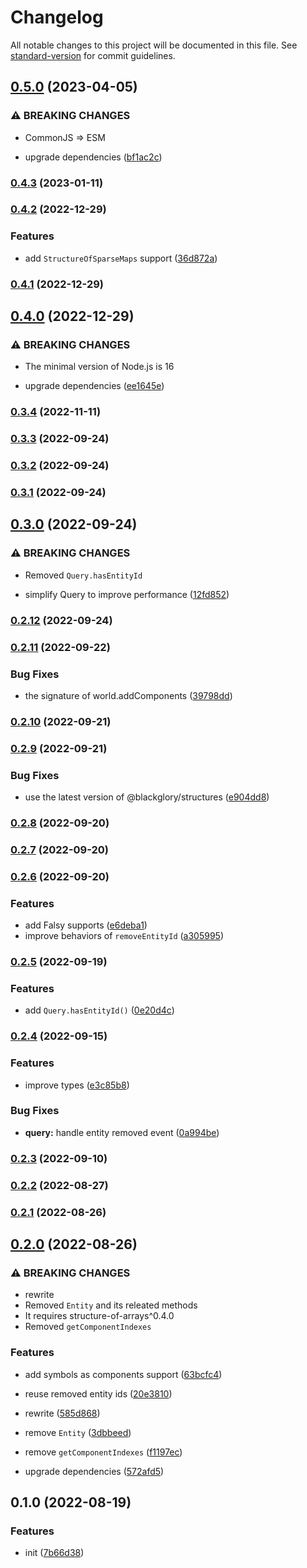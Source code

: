 # Changelog

All notable changes to this project will be documented in this file. See [standard-version](https://github.com/conventional-changelog/standard-version) for commit guidelines.

## [0.5.0](https://github.com/BlackGlory/extra-ecs/compare/v0.4.3...v0.5.0) (2023-04-05)


### ⚠ BREAKING CHANGES

* CommonJS => ESM

* upgrade dependencies ([bf1ac2c](https://github.com/BlackGlory/extra-ecs/commit/bf1ac2c22e3b6c4574afbb7947c9985ba578fc83))

### [0.4.3](https://github.com/BlackGlory/extra-ecs/compare/v0.4.2...v0.4.3) (2023-01-11)

### [0.4.2](https://github.com/BlackGlory/extra-ecs/compare/v0.4.1...v0.4.2) (2022-12-29)


### Features

* add `StructureOfSparseMaps` support ([36d872a](https://github.com/BlackGlory/extra-ecs/commit/36d872ad1e48267ac35fdbb399a09ca741de16af))

### [0.4.1](https://github.com/BlackGlory/extra-ecs/compare/v0.4.0...v0.4.1) (2022-12-29)

## [0.4.0](https://github.com/BlackGlory/extra-ecs/compare/v0.3.4...v0.4.0) (2022-12-29)


### ⚠ BREAKING CHANGES

* The minimal version of Node.js is 16

* upgrade dependencies ([ee1645e](https://github.com/BlackGlory/extra-ecs/commit/ee1645e85f006996f9309eb302a257bb6e68e035))

### [0.3.4](https://github.com/BlackGlory/extra-ecs/compare/v0.3.3...v0.3.4) (2022-11-11)

### [0.3.3](https://github.com/BlackGlory/extra-ecs/compare/v0.3.2...v0.3.3) (2022-09-24)

### [0.3.2](https://github.com/BlackGlory/extra-ecs/compare/v0.3.1...v0.3.2) (2022-09-24)

### [0.3.1](https://github.com/BlackGlory/extra-ecs/compare/v0.3.0...v0.3.1) (2022-09-24)

## [0.3.0](https://github.com/BlackGlory/extra-ecs/compare/v0.2.12...v0.3.0) (2022-09-24)


### ⚠ BREAKING CHANGES

* Removed `Query.hasEntityId`

* simplify Query to improve performance ([12fd852](https://github.com/BlackGlory/extra-ecs/commit/12fd852fe828ba09647b0595d36a0f5a04e4558c))

### [0.2.12](https://github.com/BlackGlory/extra-ecs/compare/v0.2.11...v0.2.12) (2022-09-24)

### [0.2.11](https://github.com/BlackGlory/extra-ecs/compare/v0.2.10...v0.2.11) (2022-09-22)


### Bug Fixes

* the signature of world.addComponents ([39798dd](https://github.com/BlackGlory/extra-ecs/commit/39798dd125ef71bbef5d25e13088f6508317c21f))

### [0.2.10](https://github.com/BlackGlory/extra-ecs/compare/v0.2.9...v0.2.10) (2022-09-21)

### [0.2.9](https://github.com/BlackGlory/extra-ecs/compare/v0.2.8...v0.2.9) (2022-09-21)


### Bug Fixes

* use the latest version of @blackglory/structures ([e904dd8](https://github.com/BlackGlory/extra-ecs/commit/e904dd8b96a355f3c1a0685bf3a32edf02288335))

### [0.2.8](https://github.com/BlackGlory/extra-ecs/compare/v0.2.7...v0.2.8) (2022-09-20)

### [0.2.7](https://github.com/BlackGlory/extra-ecs/compare/v0.2.6...v0.2.7) (2022-09-20)

### [0.2.6](https://github.com/BlackGlory/extra-ecs/compare/v0.2.5...v0.2.6) (2022-09-20)


### Features

* add Falsy supports ([e6deba1](https://github.com/BlackGlory/extra-ecs/commit/e6deba1ed9fd9f819de3d2c0921277e801824115))
* improve behaviors of `removeEntityId` ([a305995](https://github.com/BlackGlory/extra-ecs/commit/a30599560c54b6435294bdc09da0a0f06a3ebc43))

### [0.2.5](https://github.com/BlackGlory/extra-ecs/compare/v0.2.4...v0.2.5) (2022-09-19)


### Features

* add `Query.hasEntityId()` ([0e20d4c](https://github.com/BlackGlory/extra-ecs/commit/0e20d4c50c6018ef03c21a84a2e262709e872342))

### [0.2.4](https://github.com/BlackGlory/extra-ecs/compare/v0.2.3...v0.2.4) (2022-09-15)


### Features

* improve types ([e3c85b8](https://github.com/BlackGlory/extra-ecs/commit/e3c85b880819d376772025f09ef91012cdc8a175))


### Bug Fixes

* **query:** handle entity removed event ([0a994be](https://github.com/BlackGlory/extra-ecs/commit/0a994be550dbbae58021842fbb141a3306fa5899))

### [0.2.3](https://github.com/BlackGlory/extra-ecs/compare/v0.2.2...v0.2.3) (2022-09-10)

### [0.2.2](https://github.com/BlackGlory/extra-ecs/compare/v0.2.1...v0.2.2) (2022-08-27)

### [0.2.1](https://github.com/BlackGlory/extra-ecs/compare/v0.2.0...v0.2.1) (2022-08-26)

## [0.2.0](https://github.com/BlackGlory/extra-ecs/compare/v0.1.0...v0.2.0) (2022-08-26)


### ⚠ BREAKING CHANGES

* rewrite
* Removed `Entity` and its releated methods
* It requires structure-of-arrays^0.4.0
* Removed `getComponentIndexes`

### Features

* add symbols as components support ([63bcfc4](https://github.com/BlackGlory/extra-ecs/commit/63bcfc4817ae72ebaffdd373e400bef9887f6bde))
* reuse removed entity ids ([20e3810](https://github.com/BlackGlory/extra-ecs/commit/20e381027909a2a036a1946c93c40e9dda8e9718))
* rewrite ([585d868](https://github.com/BlackGlory/extra-ecs/commit/585d8689ad2876b15cc78f66cc9d902a83a7c166))


* remove `Entity` ([3dbbeed](https://github.com/BlackGlory/extra-ecs/commit/3dbbeed876a4f7f546b409aeefcfb72859563a7f))
* remove `getComponentIndexes` ([f1197ec](https://github.com/BlackGlory/extra-ecs/commit/f1197ec3f3966a3b6a27d14ac05f3fb4542d456f))
* upgrade dependencies ([572afd5](https://github.com/BlackGlory/extra-ecs/commit/572afd5df8f08c12cefebd3808f726a84187819a))

## 0.1.0 (2022-08-19)


### Features

* init ([7b66d38](https://github.com/BlackGlory/extra-ecs/commit/7b66d38fee07f51d59099fb78c2c37dcf6ecdba2))
